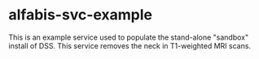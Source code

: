 # alfabis-svc-example

This is an example service used to populate the stand-alone "sandbox" install of DSS. This service removes the neck in T1-weighted MRI scans.
